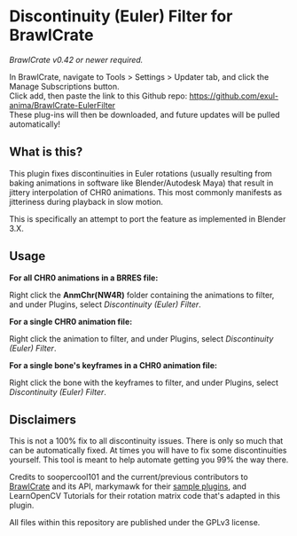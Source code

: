 # Discontinuity (Euler) Filter for BrawlCrate
*BrawlCrate v0.42 or newer required.*  

In BrawlCrate, navigate to Tools > Settings > Updater tab, and click the Manage Subscriptions button.  
Click add, then paste the link to this Github repo: https://github.com/exul-anima/BrawlCrate-EulerFilter  
These plug-ins will then be downloaded, and future updates will be pulled automatically!

## What is this?

This plugin fixes discontinuities in Euler rotations (usually resulting from baking animations in software like Blender/Autodesk Maya) that result in jittery interpolation of CHR0 animations. This most commonly manifests as jitteriness during playback in slow motion.

This is specifically an attempt to port the feature as implemented in Blender 3.X.

## Usage

**For all CHR0 animations in a BRRES file:**

Right click the **AnmChr(NW4R)** folder containing the animations to filter, and under Plugins, select *Discontinuity (Euler) Filter*.

**For a single CHR0 animation file:**

Right click the animation to filter, and under Plugins, select *Discontinuity (Euler) Filter*.

**For a single bone's keyframes in a CHR0 animation file:**

Right click the bone with the keyframes to filter, and under Plugins, select *Discontinuity (Euler) Filter*.

## Disclaimers

This is not a 100% fix to all discontinuity issues. There is only so much that can be automatically fixed. At times you will have to fix some discontinuities yourself. This tool is meant to help automate getting you 99% the way there.

Credits to soopercool101 and the current/previous contributors to [BrawlCrate](https://github.com/soopercool101/BrawlCrate) and its API, markymawk for their [sample plugins](https://github.com/soopercool101/BrawlCrateSamplePlugins), and LearnOpenCV Tutorials for their rotation matrix code that's adapted in this plugin.

All files within this repository are published under the GPLv3 license.